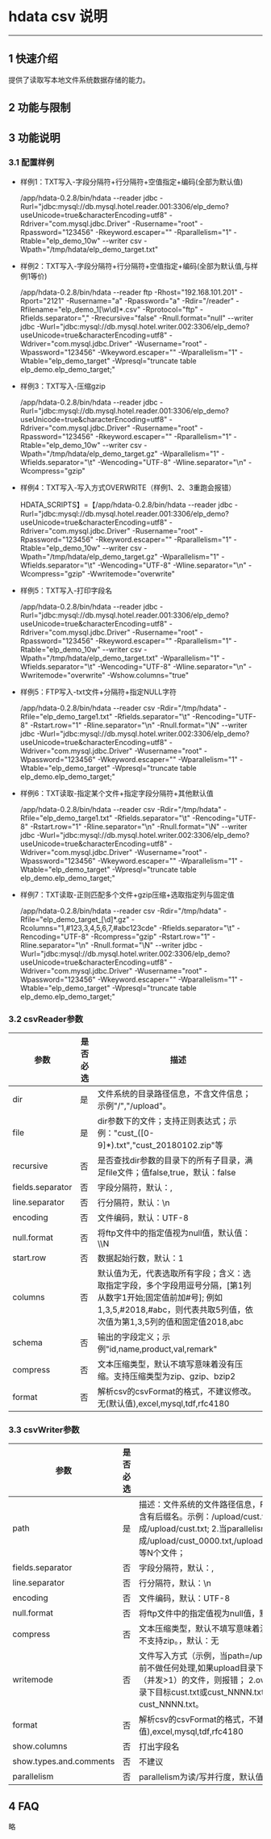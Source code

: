 # hdata  csv 说明


------------

## 1 快速介绍

提供了读取写本地文件系统数据存储的能力。

## 2 功能与限制

## 3 功能说明


### 3.1 配置样例

- 样例1：TXT写入-字段分隔符+行分隔符+空值指定+编码(全部为默认值)

    /app/hdata-0.2.8/bin/hdata --reader jdbc -Rurl="jdbc:mysql://db.mysql.hotel.reader.001:3306/elp_demo?useUnicode=true&amp;characterEncoding=utf8" -Rdriver="com.mysql.jdbc.Driver" -Rusername="root" -Rpassword="123456" -Rkeyword.escaper="" -Rparallelism="1" -Rtable="elp_demo_10w" --writer csv -Wpath="/tmp/hdata/elp_demo_target.txt"

- 样例2：TXT写入-字段分隔符+行分隔符+空值指定+编码(全部为默认值,与样例1等价)

    /app/hdata-0.2.8/bin/hdata --reader ftp -Rhost="192.168.101.201" -Rport="2121" -Rusername="a" -Rpassword="a" -Rdir="/reader" -Rfilename="elp_demo_1[\w\d]*.csv" -Rprotocol="ftp" -Rfields.separator="," -Rrecursive="false" -Rnull.format="null" --writer jdbc -Wurl="jdbc:mysql://db.mysql.hotel.writer.002:3306/elp_demo?useUnicode=true&amp;characterEncoding=utf8" -Wdriver="com.mysql.jdbc.Driver" -Wusername="root" -Wpassword="123456" -Wkeyword.escaper="" -Wparallelism="1" -Wtable="elp_demo_target" -Wpresql="truncate table elp_demo.elp_demo_target;"

- 样例3：TXT写入-压缩gzip

    /app/hdata-0.2.8/bin/hdata --reader jdbc -Rurl="jdbc:mysql://db.mysql.hotel.reader.001:3306/elp_demo?useUnicode=true&amp;characterEncoding=utf8" -Rdriver="com.mysql.jdbc.Driver" -Rusername="root" -Rpassword="123456" -Rkeyword.escaper="" -Rparallelism="1" -Rtable="elp_demo_10w" --writer csv -Wpath="/tmp/hdata/elp_demo_target.gz" -Wparallelism="1" -Wfields.separator="\t" -Wencoding="UTF-8" -Wline.separator="\n" -Wcompress="gzip"

- 样例4：TXT写入-写入方式OVERWRITE（样例1、2、3重跑会报错）

    HDATA_SCRIPTS】=【/app/hdata-0.2.8/bin/hdata --reader jdbc -Rurl="jdbc:mysql://db.mysql.hotel.reader.001:3306/elp_demo?useUnicode=true&amp;characterEncoding=utf8" -Rdriver="com.mysql.jdbc.Driver" -Rusername="root" -Rpassword="123456" -Rkeyword.escaper="" -Rparallelism="1" -Rtable="elp_demo_10w" --writer csv -Wpath="/tmp/hdata/elp_demo_target.gz" -Wparallelism="1" -Wfields.separator="\t" -Wencoding="UTF-8" -Wline.separator="\n" -Wcompress="gzip" -Wwritemode="overwrite"


- 样例5：TXT写入-打印字段名

	/app/hdata-0.2.8/bin/hdata --reader jdbc -Rurl="jdbc:mysql://db.mysql.hotel.reader.001:3306/elp_demo?useUnicode=true&amp;characterEncoding=utf8" -Rdriver="com.mysql.jdbc.Driver" -Rusername="root" -Rpassword="123456" -Rkeyword.escaper="" -Rparallelism="1" -Rtable="elp_demo_10w" --writer csv -Wpath="/tmp/hdata/elp_demo_target.txt" -Wparallelism="1" -Wfields.separator="\t" -Wencoding="UTF-8" -Wline.separator="\n" -Wwritemode="overwrite" -Wshow.columns="true"


- 样例5：FTP写入-txt文件+分隔符+指定NULL字符

	/app/hdata-0.2.8/bin/hdata --reader csv -Rdir="/tmp/hdata" -Rfile="elp_demo_targe1.txt" -Rfields.separator="\t" -Rencoding="UTF-8" -Rstart.row="1" -Rline.separator="\n" -Rnull.format="\\N" --writer jdbc -Wurl="jdbc:mysql://db.mysql.hotel.writer.002:3306/elp_demo?useUnicode=true&amp;characterEncoding=utf8" -Wdriver="com.mysql.jdbc.Driver" -Wusername="root" -Wpassword="123456" -Wkeyword.escaper="" -Wparallelism="1" -Wtable="elp_demo_target" -Wpresql="truncate table elp_demo.elp_demo_target;"
	
- 样例6：TXT读取-指定某个文件+指定字段分隔符+其他默认值

	 /app/hdata-0.2.8/bin/hdata --reader csv -Rdir="/tmp/hdata" -Rfile="elp_demo_targe1.txt" -Rfields.separator="\t" -Rencoding="UTF-8" -Rstart.row="1" -Rline.separator="\n" -Rnull.format="\\N" --writer jdbc -Wurl="jdbc:mysql://db.mysql.hotel.writer.002:3306/elp_demo?useUnicode=true&amp;characterEncoding=utf8" -Wdriver="com.mysql.jdbc.Driver" -Wusername="root" -Wpassword="123456" -Wkeyword.escaper="" -Wparallelism="1" -Wtable="elp_demo_target" -Wpresql="truncate table elp_demo.elp_demo_target;"
	 
	
- 样例7：TXT读取-正则匹配多个文件+gzip压缩+选取指定列与固定值
	
	/app/hdata-0.2.8/bin/hdata --reader csv -Rdir="/tmp/hdata" -Rfile="elp_demo_target_[\d]*.gz" -Rcolumns="1,#123,3,4,5,6,7,#abc123cde" -Rfields.separator="\t" -Rencoding="UTF-8" -Rcompress="gzip" -Rstart.row="1" -Rline.separator="\n" -Rnull.format="\\N" --writer jdbc -Wurl="jdbc:mysql://db.mysql.hotel.writer.002:3306/elp_demo?useUnicode=true&amp;characterEncoding=utf8" -Wdriver="com.mysql.jdbc.Driver" -Wusername="root" -Wpassword="123456" -Wkeyword.escaper="" -Wparallelism="1" -Wtable="elp_demo_target" -Wpresql="truncate table elp_demo.elp_demo_target;"
	



### 3.2 csvReader参数

参数        | 是否必选   | 描述                    |
-----------| ----- | ---------------------------------------- |
dir|是|文件系统的目录路径信息，不含文件信息；示例"/","/upload"。|
file|是|dir参数下的文件；支持正则表达式；示例："cust_([0-9]*).txt","cust_20180102.zip"等|
recursive|否|是否查找dir参数的目录下的所有子目录，满足file文件；值false,true，默认：false|
fields.separator|否|字段分隔符，默认：,|
line.separator|否|行分隔符，默认：\\n|
encoding|否|文件编码，默认：UTF-8|
null.format|否|将ftp文件中的指定值视为null值，默认值：\\\\N|
start.row|否|数据起始行数，默认：1|
columns|否|默认值为无，代表选取所有字段；含义：选取指定字段，多个字段用逗号分隔，[第1列从数字1开始;固定值前加#号]; 例如1,3,5,#2018,#abc，则代表共取5列值，依次值为第1,3,5列的值和固定值2018,abc|
schema|否|输出的字段定义；示例"id,name,product,val,remark"|
compress|否|文本压缩类型，默认不填写意味着没有压缩。支持压缩类型为zip、gzip、bzip2|
format|否|解析csv的csvFormat的格式，不建议修改。无(默认值),excel,mysql,tdf,rfc4180




### 3.3 csvWriter参数

参数        | 是否必选   | 描述                    |
-----------| ----- | ---------------------------------------- |
path|是|描述：文件系统的文件路径信息，FtpWriter会写入Path单个/多个文件,必须包含有后缀名。示例：/upload/cust.txt; 1.当parallelism=1时，会生成/upload/cust.txt; 2.当parallelism=N(N>=2)时，会生成/upload/cust_0000.txt,/upload/cust_0001.txt,...,/upload/cust_000N.txt等N个文件；|
fields.separator|否|字段分隔符，默认：,|
line.separator|否|行分隔符，默认：\\n|
encoding|否|文件编码，默认：UTF-8|
null.format|否|将ftp文件中的指定值视为null值，默认值：\\\\N|
compress|否|文本压缩类型，默认不填写意味着没有压缩。支持压缩类型为gzip、bzip2，不支持zip。，默认：无|
writemode|否|文件写入方式（示例，当path=/upload/cust.txt时）；1.insert(默认值)，写入前不做任何处理,如果upload目录下有cust.txt（并发=1）或cust_NNNN.txt（并发>1）的文件，则报错； 2.overwrite，以覆盖方式写入前清理upload目录下目标cust.txt或cust_NNNN.txt的文件； 3.append，追加写入cust.txt或cust_NNNN.txt。|
format|否|解析csv的csvFormat的格式，不建议修改。无(默认值),excel,mysql,tdf,rfc4180|
show.columns|否|打出字段名|
show.types.and.comments|否|不建议|
parallelism|否|parallelism为读/写并行度，默认值1|
 
   


## 4 FAQ

略


